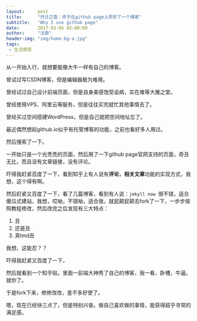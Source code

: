 ```yaml
---
layout:     post
title:      "乔迁之喜：终于在github page上弄好了一个博客"
subtitle:   "Why I use github page"
date:       2017-03-05 03:00:00
author:     "沈歌"
header-img: "img/home-bg-o.jpg"
tags:
 - 生活感悟
---
```

  
从一开始入行，就想要能像大牛一样有自己的博客。

曾试过写CSDN博客，但是编辑器极为难用。

曾经试过自己设计前端页面，但是自身美感饱受诟病，实在难等大雅之堂。

曾经使用VPS、阿里云等服务，但是往往买完就忙其他事情去了。

曾经买过空间搭建WordPress，但是自己就把空间地址忘了。

最近偶然想起github.io似乎有托管博客的功能，之前也看好多人用过。

然后搜索了一下。

一开始只是一个光秃秃的页面，然后用了一下github page官网支持的页面，奇丑无比，而且没有文章链接，没有评论。

吓得我赶紧百度了一下，看到知乎上有人说有**评论**，**相关文章**功能的实现方式，我想，这个得有啊。

然后赶紧又百度了一下，看了几篇博客，看到有人说：`jekyll now `很不错，适合傻瓜式建站，我想，哎呦，不错呦，适合我，就屁颠屁颠去fork了一下，一步步按照教程修改，然后改完之后发现有三大特点：

1. 丑
2. 还是丑
3. 真tmd丑

我想，这能忍？？

吓得我赶紧又百度了一下，

然后就看到一个知乎贴，里面一前端大神秀了自己的博客，我一看，卧槽，牛逼。就你了。

于是fork下来，修修改改，差不多好使了。

嗯，现在已经快三点了，但是特别兴奋。做自己喜欢做的事情，能获得超乎寻常的满足感。


          
            



